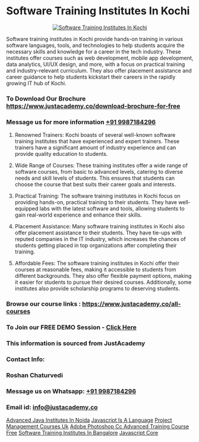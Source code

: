 # Software Training Institutes In Kochi

<p align="center">
  <a href="https://justacademy.co/program-detail/software-testing">
    <img src="https://justacademy.co/storage2/program_images/1704700438.webp" alt="Software Training Institutes In Kochi">
  </a>
</p>


Software training institutes in Kochi provide hands-on training in various software languages, tools, and technologies to help students acquire the necessary skills and knowledge for a career in the tech industry. These institutes offer courses such as web development, mobile app development, data analytics, UI/UX design, and more, with a focus on practical training and industry-relevant curriculum. They also offer placement assistance and career guidance to help students kickstart their careers in the rapidly growing IT hub of Kochi. 
### To Download Our Brochure https://www.justacademy.co/download-brochure-for-free
### Message us for more information [+91 9987184296](https://api.whatsapp.com/send?phone=919987184296)
1) Renowned Trainers: Kochi boasts of several well-known software training institutes that have experienced and expert trainers. These trainers have a significant amount of industry experience and can provide quality education to students.

2) Wide Range of Courses: These training institutes offer a wide range of software courses, from basic to advanced levels, catering to diverse needs and skill levels of students. This ensures that students can choose the course that best suits their career goals and interests.

3) Practical Training: The software training institutes in Kochi focus on providing hands-on, practical training to their students. They have well-equipped labs with the latest software and tools, allowing students to gain real-world experience and enhance their skills.

4) Placement Assistance: Many software training institutes in Kochi also offer placement assistance to their students. They have tie-ups with reputed companies in the IT industry, which increases the chances of students getting placed in top organizations after completing their training.

5) Affordable Fees: The software training institutes in Kochi offer their courses at reasonable fees, making it accessible to students from different backgrounds. They also offer flexible payment options, making it easier for students to pursue their desired courses. Additionally, some institutes also provide scholarship programs to deserving students.

### Browse our course links : https://www.justacademy.co/all-courses 
### To Join our FREE DEMO Session - [Click Here](https://www.justacademy.co/register-for-course-demo)


### This information is sourced from JustAcademy
### Contact Info:
### Roshan Chaturvedi
### Message us on Whatsapp: [+91 9987184296](https://api.whatsapp.com/send?phone=919987184296)
### Email id: [info@justacademy.co](mailto:info@justacademy.co)
                    
[Advanced Java Institutes In Noida](https://www.linkedin.com/pulse/advanced-java-institutes-noida-justacademy-kolkata-ksnde?trackingId=of8YVxGgYg8hTPb6r1Qarw%3D%3D&lipi=urn%3Ali%3Apage%3Ad_flagship3_company_admin%3BZ3buGVXtSt2MpOd2OMz6cQ%3D%3D)
[Javascript Is A Language](https://www.linkedin.com/pulse/javascript-language-justacademy-sunnyvale-o1tyc?trackingId=oTyeP3W4L6G1zSicgo5KsQ%3D%3D&lipi=urn%3Ali%3Apage%3Ad_flagship3_company_admin%3BGORVFcjaQo64mY3NY1Wn%2Bw%3D%3D)
[Project Management Courses Uk](https://medium.com/@shivamja27/project-management-courses-uk-3efdf0b4b28a)
[Adobe Photoshop Cc Advanced Training Course Free](https://medium.com/@AkashSingh2052/adobe-photoshop-cc-advanced-training-course-free-cd2a2a4a8f75)
[Software Training Institutes In Bangalore](https://justacademyin.github.io/Articles/Software-Training-Institutes-In-Bangalore)
[Javascript Core](https://justacademyin.github.io/Articles/Javascript-Core)
